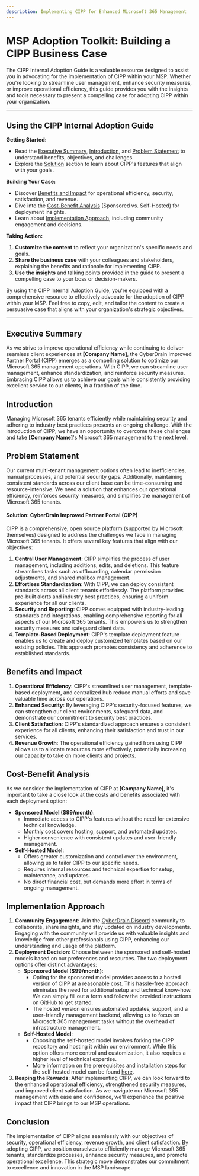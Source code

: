 ```yaml
---
description: Implementing CIPP for Enhanced Microsoft 365 Management
---
```


# MSP Adoption Toolkit: Building a CIPP Business Case

The CIPP Internal Adoption Guide is a valuable resource designed to assist you in advocating for the implementation of CIPP within your MSP. Whether you're looking to streamline user management, enhance security measures, or improve operational efficiency, this guide provides you with the insights and tools necessary to present a compelling case for adopting CIPP within your organization.

***

## **Using the CIPP Internal Adoption Guide**

**Getting Started:**

* Read the [Executive Summary](msp-adoption-toolkit-building-a-cipp-business-case.md#executive-summary), [Introduction](msp-adoption-toolkit-building-a-cipp-business-case.md#introduction), and [Problem Statement](msp-adoption-toolkit-building-a-cipp-business-case.md#problem-statement) to understand benefits, objectives, and challenges.
* Explore the [Solution](msp-adoption-toolkit-building-a-cipp-business-case.md#solution-cyberdrain-improved-partner-portal-cipp) section to learn about CIPP's features that align with your goals.

**Building Your Case:**

* Discover [Benefits and Impact](msp-adoption-toolkit-building-a-cipp-business-case.md#benefits-and-impact) for operational efficiency, security, satisfaction, and revenue.
* Dive into the [Cost-Benefit Analysis](msp-adoption-toolkit-building-a-cipp-business-case.md#cost-benefit-analysis) (Sponsored vs. Self-Hosted) for deployment insights.
* Learn about [Implementation Approach](msp-adoption-toolkit-building-a-cipp-business-case.md#implementation-approach), including community engagement and decisions.

**Taking Action:**

1. **Customize the content** to reflect your organization's specific needs and goals.
2. **Share the business case** with your colleagues and stakeholders, explaining the benefits and rationale for implementing CIPP.
3. **Use the insights** and talking points provided in the guide to present a compelling case to your boss or decision-makers.

By using the CIPP Internal Adoption Guide, you're equipped with a comprehensive resource to effectively advocate for the adoption of CIPP within your MSP. Feel free to copy, edit, and tailor the content to create a persuasive case that aligns with your organization's strategic objectives.

***

## Executive Summary

As we strive to improve operational efficiency while continuing to deliver seamless client experiences at **\[Company Name]**, the CyberDrain Improved Partner Portal (CIPP) emerges as a compelling solution to optimize our Microsoft 365 management operations. With CIPP, we can streamline user management, enhance standardization, and reinforce security measures. Embracing CIPP allows us to achieve our goals while consistently providing excellent service to our clients, in a fraction of the time.

## Introduction

Managing Microsoft 365 tenants efficiently while maintaining security and adhering to industry best practices presents an ongoing challenge. With the introduction of CIPP, we have an opportunity to overcome these challenges and take **\[Company Name]**'s Microsoft 365 management to the next level.

## Problem Statement

Our current multi-tenant management options often lead to inefficiencies, manual processes, and potential security gaps. Additionally, maintaining consistent standards across our client base can be time-consuming and resource-intensive. We need a solution that enhances our operational efficiency, reinforces security measures, and simplifies the management of Microsoft 365 tenants.

#### Solution: CyberDrain Improved Partner Portal (CIPP)

CIPP is a comprehensive, open source platform (supported by Microsoft themselves) designed to address the challenges we face in managing Microsoft 365 tenants. It offers several key features that align with our objectives:

1. **Central User Management**: CIPP simplifies the process of user management, including additions, edits, and deletions. This feature streamlines tasks such as offboarding, calendar permission adjustments, and shared mailbox management.
2. **Effortless Standardization**: With CIPP, we can deploy consistent standards across all client tenants effortlessly. The platform provides pre-built alerts and industry best practices, ensuring a uniform experience for all our clients.
3. **Security and Reporting**: CIPP comes equipped with industry-leading standards and integrations, enabling comprehensive reporting for all aspects of our Microsoft 365 tenants. This empowers us to strengthen security measures and safeguard client data.
4. **Template-Based Deployment**: CIPP's template deployment feature enables us to create and deploy customized templates based on our existing policies. This approach promotes consistency and adherence to established standards.

## Benefits and Impact

1. **Operational Efficiency**: CIPP's streamlined user management, template-based deployment, and centralized hub reduce manual efforts and save valuable time across our operations.
2. **Enhanced Security**: By leveraging CIPP's security-focused features, we can strengthen our client environments, safeguard data, and demonstrate our commitment to security best practices.
3. **Client Satisfaction**: CIPP's standardized approach ensures a consistent experience for all clients, enhancing their satisfaction and trust in our services.
4. **Revenue Growth**: The operational efficiency gained from using CIPP allows us to allocate resources more effectively, potentially increasing our capacity to take on more clients and projects.

## Cost-Benefit Analysis

As we consider the implementation of CIPP at **\[Company Name]**, it's important to take a close look at the costs and benefits associated with each deployment option:

* **Sponsored Model ($99/month)**:
  * Immediate access to CIPP's features without the need for extensive technical knowledge.
  * Monthly cost covers hosting, support, and automated updates.
  * Higher convenience with consistent updates and user-friendly management.
* **Self-Hosted Model**:
  * Offers greater customization and control over the environment, allowing us to tailor CIPP to our specific needs.
  * Requires internal resources and technical expertise for setup, maintenance, and updates.
  * No direct financial cost, but demands more effort in terms of ongoing management.

## Implementation Approach

1. **Community Engagement**: Join the [CyberDrain Discord](https://discord.gg/cyberdrain) community to collaborate, share insights, and stay updated on industry developments. Engaging with the community will provide us with valuable insights and knowledge from other professionals using CIPP, enhancing our understanding and usage of the platform.
2. **Deployment Decision**: Choose between the sponsored and self-hosted models based on our preferences and resources. The two deployment options offer distinct advantages:
   * **Sponsored Model ($99/month)**:&#x20;
     * Opting for the sponsored model provides access to a hosted version of CIPP at a reasonable cost. This hassle-free approach eliminates the need for additional setup and technical know-how. We can simply fill out a form and follow the provided instructions on GitHub to get started.&#x20;
     * The hosted version ensures automated updates, support, and a user-friendly management backend, allowing us to focus on Microsoft 365 management tasks without the overhead of infrastructure management.
   * **Self-Hosted Model**:&#x20;
     * Choosing the self-hosted model involves forking the CIPP repository and hosting it within our environment. While this option offers more control and customization, it also requires a higher level of technical expertise.&#x20;
     * More information on the prerequisites and installation steps for the self-hosted model can be found [here](https://docs.cipp.app/setup/installation).
3. **Reaping the Rewards**: After implementing CIPP, we can look forward to the enhanced operational efficiency, strengthened security measures, and improved client satisfaction. As we navigate our Microsoft 365 management with ease and confidence, we'll experience the positive impact that CIPP brings to our MSP operations.

## Conclusion

The implementation of CIPP aligns seamlessly with our objectives of security, operational efficiency, revenue growth, and client satisfaction. By adopting CIPP, we position ourselves to efficiently manage Microsoft 365 tenants, standardize processes, enhance security measures, and promote operational excellence. This strategic move demonstrates our commitment to excellence and innovation in the MSP landscape.

